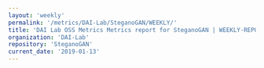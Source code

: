 ```yaml
---
layout: 'weekly'
permalink: '/metrics/DAI-Lab/SteganoGAN/WEEKLY/'
title: 'DAI Lab OSS Metrics Metrics report for SteganoGAN | WEEKLY-REPORT-2019-01-13'
organization: 'DAI-Lab'
repository: 'SteganoGAN'
current_date: '2019-01-13'
---
```


